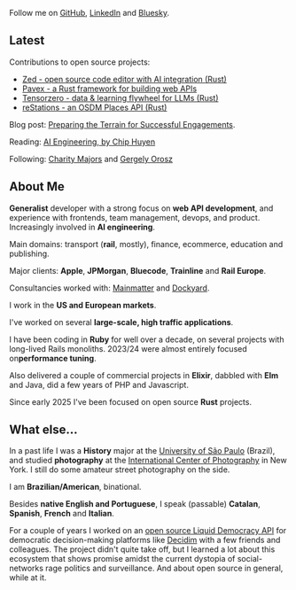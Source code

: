 Follow me on [GitHub](https://github.com/oliverbarnes), [LinkedIn](https://www.linkedin.com/in/oliverbarnes/) and [Bluesky](https://bsky.app/profile/oliverbarnes.dev).

## Latest

Contributions to open source projects:
- [Zed - open source code editor with AI integration (Rust)](https://github.com/zed-industries/zed/pulls?q=is%3Apr+author%3Aoliverbarnes)
- [Pavex - a Rust framework for building web APIs](https://github.com/LukeMathWalker/pavex/pulls?q=is%3Apr+author%3Aoliverbarnes)
- [Tensorzero - data & learning flywheel for LLMs (Rust)](https://github.com/tensorzero/tensorzero/pulls?q=is%3Apr+author%3Aoliverbarnes+is%3Amerged+)
- [reStations - an OSDM Places API (Rust)](https://github.com/mainmatter/reStations/pulls?q=is%3Apr+is%3Amerged+author%3Aoliverbarnes+)

Blog post: [Preparing the Terrain for Successful Engagements](https://mainmatter.com/blog/2024/07/29/preparing-the-terrain-for-successful-engagements/).

Reading: [AI Engineering, by Chip Huyen](https://www.oreilly.com/library/view/ai-engineering/9781098166298/)

Following: [Charity Majors](https://charity.wtf/) and [Gergely Orosz](https://newsletter.pragmaticengineer.com/about)

## About Me

**Generalist** developer with a strong focus on **web API development**, and experience with frontends, team management, devops, and product. Increasingly involved in **AI engineering**.

Main domains: transport (**rail**, mostly), finance, ecommerce, education and publishing.

Major clients: **Apple**, **JPMorgan**, **Bluecode**, **Trainline** and **Rail Europe**.

Consultancies worked with: [Mainmatter](https://mainmatter.com/) and [Dockyard](https://dockyard.com/).

I work in the **US and European markets**.

I've worked on several **large-scale, high traffic applications**.

I have been coding in **Ruby** for well over a decade, on several projects with long-lived Rails monoliths. 2023/24 were almost entirely focused on**performance tuning**.

Also delivered a couple of commercial projects in **Elixir**, dabbled with **Elm** and Java, did a few years of PHP and Javascript.

Since early 2025 I've been focused on open source **Rust** projects.

## What else...

In a past life I was a **History** major at the [University of São Paulo](https://www5.usp.br/) (Brazil), and studied **photography** at the [International Center of Photography](https://www.icp.org/) in New York. I still do some amateur street photography on the side.

I am **Brazilian/American**, binational.

Besides **native English and Portuguese**, I speak (passable) **Catalan**, **Spanish**, **French** and **Italian**.

For a couple of years I worked on an [open source Liquid Democracy API](https://github.com/liquidvotingio/api) for democratic decision-making platforms like [Decidim](https://decidim.org/) with a few friends and colleagues. The project didn't quite take off, but I learned a lot about this ecosystem that shows promise amidst the current dystopia of social-networks rage politics and surveillance. And about open source in general, while at it.
